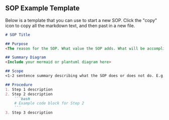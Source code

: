 ## SOP Example Template

Below is a template that you can use to start a new SOP. Click the "copy" icon to copy all the markdown text, and then past in a new file.

```markdown
# SOP Title

## Purpose
<The reason for the SOP. What value the SOP adds. What will be accomplished by following this SOP>.

## Summary Diagram
<Include your mermaid or plantuml diagram here>

## Scope
<1-2 sentence summary describing what the SOP does or does not do. E.g. "This SOP describes how to...">

## Procedure
1. Step 1 description
2. Step 2 description
    ```bash
    # Example code block for Step 2
    ```
3. Step 3 description
```


